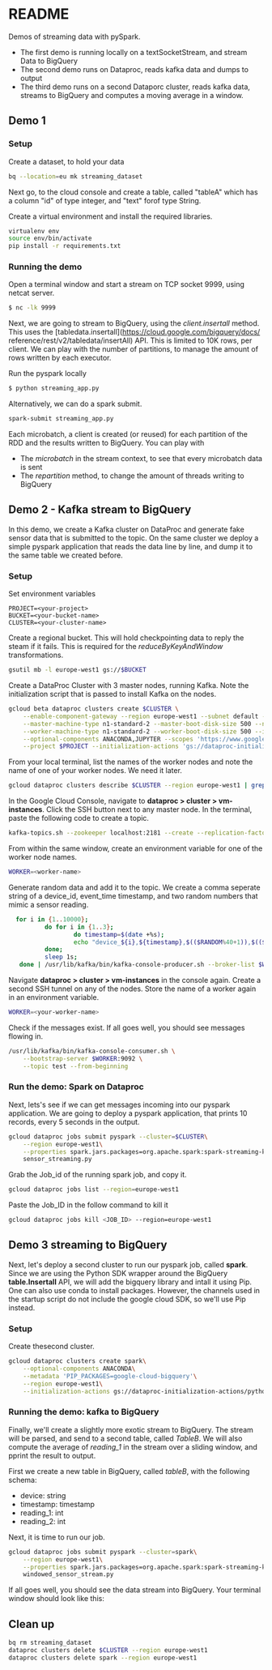 # README 

Demos of streaming data with pySpark.
- The first demo is running locally on a textSocketStream, and stream Data to BigQuery
- The second demo runs on Dataproc, reads kafka data and dumps to output
- The third demo runs on a second Dataporc cluster, reads kafka data, streams to BigQuery and computes a moving average in a window.

## Demo 1

### Setup 
Create a dataset, to hold your data
```bash
bq --location=eu mk streaming_dataset
```
Next go, to the cloud console and create a table, called "tableA" which
has a column "id" of type integer, and "text" forof type String.

Create a virtual environment and install the required libraries.
```bash
virtualenv env 
source env/bin/activate
pip install -r requirements.txt
```

### Running the demo
Open a terminal window and start a stream on TCP socket 9999, using netcat server.
```bash
$ nc -lk 9999
```
Next, we are going to stream to BigQuery, using the *client.insertall* method.
This uses the [tabledata.insertall](https://cloud.google.com/bigquery/docs/
reference/rest/v2/tabledata/insertAll) API. This is limited to 10K rows, per 
client. We can play with the number of partitions, to manage the amount
of rows written by each executor.

Run the pyspark locally 
```bash
$ python streaming_app.py
```
Alternatively, we can do a spark submit.
```bash
spark-submit streaming_app.py
```
Each microbatch, a client is created (or reused) for each partition of the RDD
and the results written to BigQuery. You can play with
- The *microbatch* in the stream context, to see that every microbatch data is sent
- The *repartition* method, to change the amount of threads writing to BigQuery

## Demo 2 - Kafka stream to BigQuery 

In this demo, we create a Kafka cluster on DataProc and generate fake sensor 
data that is submitted to the topic. 
On the same cluster we deploy a simple pyspark application that reads the data
line by line, and dump it to the same table we created before.

### Setup 
Set environment variables
```
PROJECT=<your-project>
BUCKET=<your-bucket-name>
CLUSTER=<your-cluster-name>
```

Create a regional bucket. This will hold checkpointing data to reply the steam
if it fails. This is required for the *reduceByKeyAndWindow* transformations.
```bash
gsutil mb -l europe-west1 gs://$BUCKET
```

Create a DataProc Cluster with 3 master nodes, running Kafka. Note the initialization script that is passed to install Kafka on the nodes.
```bash
gcloud beta dataproc clusters create $CLUSTER \
    --enable-component-gateway --region europe-west1 --subnet default --zone "" --num-masters 3 \
    --master-machine-type n1-standard-2 --master-boot-disk-size 500 --num-workers 2 \
    --worker-machine-type n1-standard-2 --worker-boot-disk-size 500 --image-version 1.4-debian9 \
    --optional-components ANACONDA,JUPYTER --scopes 'https://www.googleapis.com/auth/cloud-platform' \
    --project $PROJECT --initialization-actions 'gs://dataproc-initialization-actions/kafka/kafka.sh'
```

From your local terminal, list the names of the worker nodes and note the name
of one of your worker nodes. We need it later.
``` bash
gcloud dataproc clusters describe $CLUSTER --region europe-west1 | grep w-
```

In the Google Cloud Console, navigate to **dataproc > cluster > vm-instances**. Click the SSH button next to any master node. In the terminal, paste the following code to create a topic. 
```bash
kafka-topics.sh --zookeeper localhost:2181 --create --replication-factor 1 --partitions 1 --topic test 
```
From within the same window, create an environment variable for one of the worker node names.
```bash
WORKER=<worker-name>
```
Generate random data and add it to the topic. We create a comma seperate string of a device_id, event_time timestamp, and two random numbers that mimic a sensor reading. 

```bash
  for i in {1..10000}; 
          do for i in {1..3}; 
                  do timestamp=$(date +%s);
                  echo "device_${i},${timestamp},$(($RANDOM%40+1)),$(($RANDOM%10+1))";
          done;
          sleep 1s; 
   done | /usr/lib/kafka/bin/kafka-console-producer.sh --broker-list $WORKER:9092 --topic test
```
Navigate **dataproc > cluster > vm-instances** in the console again. Create a second SSH tunnel on any of the nodes.
Store the name of a worker again in an environment variable.
```bash
WORKER=<your-worker-name>
```
Check if the messages exist. If all goes well, you should see messages flowing in.
```bash
/usr/lib/kafka/bin/kafka-console-consumer.sh \
    --bootstrap-server $WORKER:9092 \
    --topic test --from-beginning
```
### Run the demo: Spark on Dataproc
Next, lets's see if we can get messages incoming into our pyspark application. We are going to deploy a pyspark application, that prints 10 records, every 5 seconds in the output.
``` Bash
gcloud dataproc jobs submit pyspark --cluster=$CLUSTER\
    --region europe-west1\
    --properties spark.jars.packages=org.apache.spark:spark-streaming-kafka-0-8_2.11:2.0.1\
    sensor_streaming.py     
```
Grab the Job_id of the running spark job, and copy it. 
```bash
gcloud dataproc jobs list --region=europe-west1
```
Paste the Job_ID in the follow command to kill it
```bash
gcloud dataproc jobs kill <JOB_ID> --region=europe-west1
```
## Demo 3 streaming to BigQuery
Next, let's deploy a second cluster to run our pyspark job, called **spark**. Since we are using the Python SDK wrapper around the BigQuery **table.Insertall** API, we will add the bigquery library and intall it using Pip.
One can also use conda to install packages. However, the channels used in the startup script do not include the google cloud SDK, so we'll use Pip instead.

### Setup
Create thesecond cluster.
```bash
gcloud dataproc clusters create spark\
    --optional-components ANACONDA\
    --metadata 'PIP_PACKAGES=google-cloud-bigquery'\
    --region europe-west1\
    --initialization-actions gs://dataproc-initialization-actions/python/pip-install.sh
```
### Running the demo: kafka to BigQuery
Finally, we'll create a slightly more exotic stream to BigQuery. The stream will be parsed, and send to a second table, called *TableB*. We will also compute the average of *reading_1* in the stream over a sliding window, and
pprint the result to output.

First we create a new table in BigQuery, called *tableB*, with the following schema:
- device: string
- timestamp: timestamp
- reading_1: int
- reading_2: int

Next, it is time to run our job.

```bash
gcloud dataproc jobs submit pyspark --cluster=spark\
    --region europe-west1\
    --properties spark.jars.packages=org.apache.spark:spark-streaming-kafka-0-8_2.11:2.0.1\
    windowed_sensor_stream.py  
```

If all goes well, you should see the data stream into BigQuery. Your terminal window should look like this:


## Clean up 
```bash
bq rm streaming_dataset
dataproc clusters delete $CLUSTER --region europe-west1
dataproc clusters delete spark --region europe-west1
```